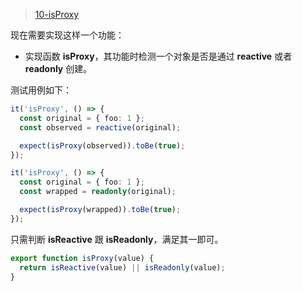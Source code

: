 > [10-isProxy](https://github.com/Atlanstis/mini-vue/tree/10-isProxy)

现在需要实现这样一个功能：

- 实现函数 **isProxy**，其功能时检测一个对象是否是通过 **reactive** 或者 **readonly** 创建。

测试用例如下：

```typescript
it('isProxy', () => {
  const original = { foo: 1 };
  const observed = reactive(original);

  expect(isProxy(observed)).toBe(true);
});

it('isProxy', () => {
  const original = { foo: 1 };
  const wrapped = readonly(original);

  expect(isProxy(wrapped)).toBe(true);
});
```

只需判断 **isReactive** 跟 **isReadonly**，满足其一即可。

```typescript
export function isProxy(value) {
  return isReactive(value) || isReadonly(value);
}
```

